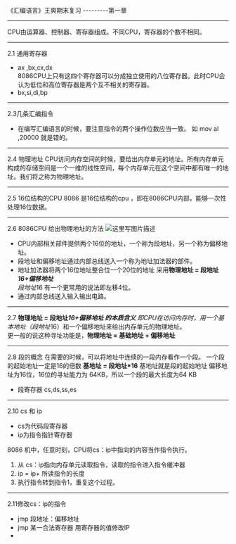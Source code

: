 《汇编语言》王爽期末复习 ---------第一章


----------
CPU由运算器、控制器、寄存器组成。不同CPU，寄存器的个数不相同。


----------
2.1    通用寄存器
  

 - ax ,bx,cx,dx  
     8086CPU上只有这四个寄存器可以分成独立使用的八位寄存器。此时CPU会认为低位和高位寄存器是两个互不相关的寄存器。
 - bx,si,di,bp


----------
2.3几条汇编指令

 - 在编写汇编语言的时候，要注意指令的两个操作位数应当一致。
 如   mov al ,20000 就是错的。
 
 


----------
2.4      物理地址
CPU访问内存空间的时候，要给出内存单元的地址。所有内存单元构成的存储空间是一个一维的线性空间，每个内存单元在这个空间中都有唯一的地址。我们将之称为物理地址。


----------
2.5  16位结构的CPU
8086 是16位结构的cpu ，即在8086CPU内部，能够一次性处理16位数据。


----------
2.6    8086CPU 给出物理地址的方法
![这里写图片描述](http://img.blog.csdn.net/20171220152944813?watermark/2/text/aHR0cDovL2Jsb2cuY3Nkbi5uZXQvamFja2NpbHk=/font/5a6L5L2T/fontsize/400/fill/I0JBQkFCMA==/dissolve/70/gravity/SouthEast)

 - CPU内部相关部件提供两个16位的地址，一个称为段地址，另一个称为偏移地址。
 - 段地址和偏移地址通过内部总线送入一个称为地址加法器的部件。
 - 地址加法器将两个16位地址整合位一个20位的地址  采用<b>物理地址 = 段地址*16+偏移地址</b> </br>段地址*16 有一个更常用的说法即左移4位。
 - 通过内部总线送入输入输出电路。
 


----------
2.7   <b>物理地址 = 段地址*16+偏移地址  的本质含义</b> 
 即CPU在访问内存时，用一个基本地址（段地址*16）和一个偏移地址来给出内存单元的物理地址。</br>
 更一般的说这种寻址功能是，<b>物理地址 = 基础地址 + 偏移地址</b>


----------
2.8   段的概念
在需要的时候，可以将地址中连续的一段内存看作一个段。
一个段的起始地址一定是16的倍数
<b> 基地址 = 段地址*16</b>
基地址就是段的起始地址
偏移地址为16位，16位的寻址能力为  64KB，所以一个段的最大长度为64 KB
 

 - 段寄存器
cs,ds,ss,es




----------


2.10   cs  和   ip 

 - cs为代码段寄存器
 - ip为指令指针寄存器

8086 机中，任意时刻，CPU将cs：ip中指向的内容当作指令执行。

 1. 从  cs：ip指向内存单元读取指令，读取的指令进入指令缓冲器
 2.  ip = ip+ 所读指令的长度
 3. 执行指令转到指令1，重复这个过程。
 


----------
2.11修改cs：ip的指令

 - jmp  段地址：偏移地址
 - jmp  某一合法寄存器   用寄存器的值修改IP
 - 


